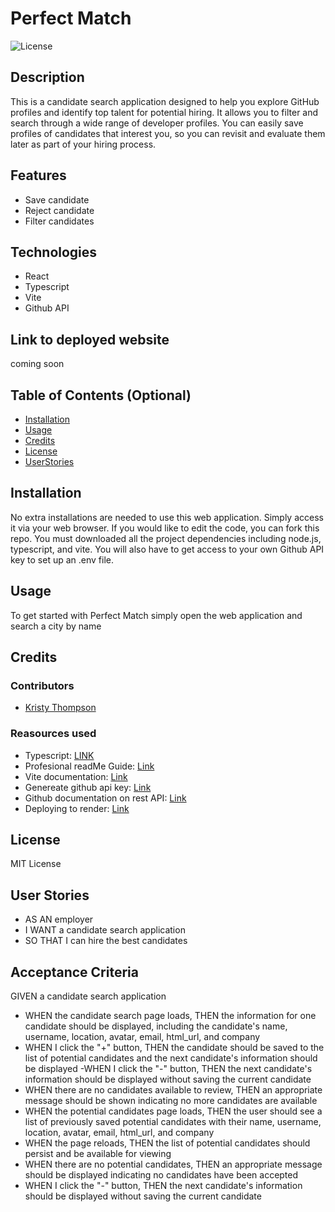 # Perfect Match
![License](https://img.shields.io/badge/License-MIT-yellow.svg "License")

## Description
This is a candidate search application designed to help you explore GitHub profiles and identify top talent for potential hiring. It allows you to filter and search through a wide range of developer profiles. You can easily save profiles of candidates that interest you, so you can revisit and evaluate them later as part of your hiring process.

## Features
- Save candidate
- Reject candidate
- Filter candidates

## Technologies
- React
- Typescript
- Vite
- Github API


## Link to deployed website
coming soon

## Table of Contents (Optional)
- [Installation](#installation)
- [Usage](#usage)
- [Credits](#credits)
- [License](#license)
- [UserStories](#userStories)


## Installation
No extra installations are needed to use this web application. Simply access it via your web browser.
If you would like to edit the code, you can fork this repo. You must downloaded all the project dependencies including node.js, typescript, and vite. You will also have to get access to your own Github API key to set up an .env file.


## Usage
To get started with Perfect Match simply open the web application and search a city by name 


## Credits
### Contributors
- [Kristy Thompson](https://github.com/Kristy-H-Thompson)

### Reasources used
- Typescript: [LINK](https://www.typescriptlang.org/download/)
- Profesional readMe Guide: [Link](https://coding-boot-camp.github.io/full-stack/github/professional-readme-guide)
- Vite documentation: [Link](https://vite.dev/)
- Genereate github api key: [Link](https://docs.github.com/en/authentication/keeping-your-account-and-data-secure/managing-your-personal-access-tokens#creating-a-fine-grained-personal-access-token)
- Github documentation on rest API: [Link](https://docs.github.com/en/rest/authentication/authenticating-to-the-rest-api?apiVersion=2022-11-28#authenticating-with-a-personal-access-token)
- Deploying to render: [Link](https://coding-boot-camp.github.io/full-stack/render/render-deployment-guide)

## License
MIT License

## User Stories
- AS AN employer
- I WANT a candidate search application
- SO THAT I can hire the best candidates

## Acceptance Criteria
GIVEN a candidate search application
- WHEN the candidate search page loads, THEN the information for one candidate should be displayed, including the candidate's name, username, location, avatar, email, html_url, and company
- WHEN I click the "+" button, THEN the candidate should be saved to the list of potential candidates and the next candidate's information should be displayed
-WHEN I click the "-" button, THEN the next candidate's information should be displayed without saving the current candidate
- WHEN there are no candidates available to review, THEN an appropriate message should be shown indicating no more candidates are available
- WHEN the potential candidates page loads, THEN the user should see a list of previously saved potential candidates with their name, username, location, avatar, email, html_url, and company
- WHEN the page reloads, THEN the list of potential candidates should persist and be available for viewing
- WHEN there are no potential candidates, THEN an appropriate message should be displayed indicating no candidates have been accepted
- WHEN I click the "-" button, THEN the next candidate's information should be displayed without saving the current candidate